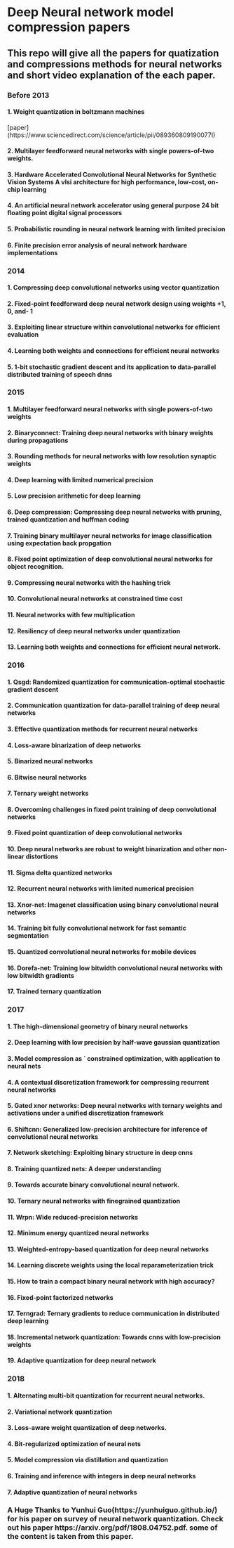 # Deep Neural network model compression papers
<h2>This repo will give all the papers for quatization and compressions methods for neural networks and short video explanation of the each paper.</h2>

<h3>Before 2013</h3>
     <h4> 1. Weight quantization in boltzmann machines</h4>[paper](https://www.sciencedirect.com/science/article/pii/089360809190077I)
      <h4>2. Multilayer feedforward neural networks with single powers-of-two weights.</h4>
      <h4>3. Hardware Accelerated Convolutional Neural Networks for Synthetic Vision Systems A vlsi architecture for high    performance, low-cost, on-chip learning</h4>
      <h4>4. An artificial neural network accelerator using general purpose 24 bit floating point digital signal processors</h4>
      <h4>5. Probabilistic rounding in neural network learning with limited precision</h4>
      <h4>6. Finite precision error analysis of neural network hardware implementations</h4>

<h3>2014</h3>
  <h4>1. Compressing deep convolutional networks using vector quantization</h4>
  <h4>2. Fixed-point feedforward deep neural network design using weights +1, 0, and- 1</h4>
  <h4>3. Exploiting linear structure within convolutional networks for efficient evaluation</h4>
  <h4>4. Learning both weights and connections for efficient neural networks</h4>
  <h4>5. 1-bit stochastic gradient descent and its application to data-parallel distributed training of speech dnns</h4>

<h3>2015</h3>
  <h4>1. Multilayer feedforward neural networks with single powers-of-two weights</h4>
  <h4>2. Binaryconnect: Training deep neural networks with binary weights during propagations</h4>
  <h4>3. Rounding methods for neural networks with low resolution synaptic weights</h4>
  <h4>4. Deep learning with limited numerical precision</h4>
  <h4>5. Low precision arithmetic for deep learning</h4>
  <h4>6. Deep compression: Compressing deep neural networks with pruning, trained quantization and huffman coding</h4>
  <h4>7. Training binary multilayer neural networks for image classification using expectation back propgation</h4>
  <h4>8. Fixed point optimization of deep convolutional neural networks for object recognition.</h4>
  <h4>9. Compressing neural networks with the hashing trick</h4>
  <h4>10. Convolutional neural networks at constrained time cost</h4>
  <h4>11. Neural networks with few multiplication</h4>
  <h4>12. Resiliency of deep neural networks under quantization</h4>
  <h4>13. Learning both weights and connections for efficient neural network.</h4>

<h3>2016</h3>
  <h4>1. Qsgd: Randomized quantization for communication-optimal stochastic gradient descent</h4>
  <h4>2. Communication quantization for data-parallel training of deep neural networks</h4>
  <h4>3. Effective quantization methods for recurrent neural networks</h4>
  <h4>4. Loss-aware binarization of deep networks</h4>
  <h4>5. Binarized neural networks</h4>
  <h4>6. Bitwise neural networks</h4>
  <h4>7. Ternary weight networks</h4>
  <h4>8. Overcoming challenges in fixed point training of deep convolutional networks</h4>
  <h4>9. Fixed point quantization of deep convolutional networks</h4>
  <h4>10. Deep neural networks are robust to weight binarization and other non-linear distortions</h4>
  <h4>11. Sigma delta quantized networks</h4>
  <h4>12. Recurrent neural networks with limited numerical precision</h4>
  <h4>13. Xnor-net: Imagenet classification using binary convolutional neural networks</h4>
  <h4>14. Training bit fully convolutional network for fast semantic segmentation</h4>
  <h4>15. Quantized convolutional neural networks for mobile devices</h4>
  <h4>16. Dorefa-net: Training low bitwidth convolutional neural networks with low bitwidth gradients</h4>
  <h4>17. Trained ternary quantization</h4>

  <h3>2017</h3>
  <h4>1. The high-dimensional geometry of binary neural networks</h4>
  <h4>2. Deep learning with low precision by half-wave gaussian quantization</h4>
  <h4>3. Model compression as ´ constrained optimization, with application to neural nets</h4>
  <h4>4. A contextual discretization framework for compressing recurrent neural networks</h4>
  <h4>5. Gated xnor networks: Deep neural networks with ternary weights and activations under a unified discretization framework</h4>
  <h4>6. Shiftcnn: Generalized low-precision architecture for inference of convolutional neural networks</h4>
  <h4>7. Network sketching: Exploiting binary structure in deep cnns</h4>
  <h4>8. Training quantized nets: A deeper understanding</h4>
  <h4>9. Towards accurate binary convolutional neural network.</h4>
  <h4>10. Ternary neural networks with finegrained quantization</h4>
  <h4>11. Wrpn: Wide reduced-precision networks</h4>
  <h4>12. Minimum energy quantized neural networks</h4>
  <h4>13. Weighted-entropy-based quantization for deep neural networks</h4>
  <h4>14. Learning discrete weights using the local reparameterization trick</h4>
  <h4>15. How to train a compact binary neural network with high accuracy?</h4>
  <h4>16. Fixed-point factorized networks</h4>
  <h4>17. Terngrad: Ternary gradients to reduce communication in distributed deep learning</h4>
  <h4>18. Incremental network quantization: Towards cnns with low-precision weights</h4>
  <h4>19. Adaptive quantization for deep neural network</h4>

<h3>2018</h3>
  <h4>1. Alternating multi-bit quantization for recurrent neural networks.</h4>
  <h4>2. Variational network quantization</h4>
  <h4>3. Loss-aware weight quantization of deep networks.</h4>
  <h4>4. Bit-regularized optimization of neural nets</h4>
  <h4>5. Model compression via distillation and quantization</h4>
  <h4>6. Training and inference with integers in deep neural networks</h4>
  <h4>7. Adaptive quantization of neural networks</h4>

<h3>A Huge Thanks to Yunhui Guo(https://yunhuiguo.github.io/) for his paper on survey of neural network quantization. Check out his paper https://arxiv.org/pdf/1808.04752.pdf. some of the content is taken from this paper.</h3>
